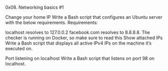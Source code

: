 0x08. Networking basics #1

Change your home IP Write a Bash script that configures an Ubuntu server with the below requirements.
Requirements:

localhost resolves to 127.0.0.2
facebook.com resolves to 8.8.8.8.
The checker is running on Docker, so make sure to read this
Show attached IPs
Write a Bash script that displays all active IPv4 IPs on the machine it’s executed on.

Port listening on localhost
Write a Bash script that listens on port 98 on localhost.
